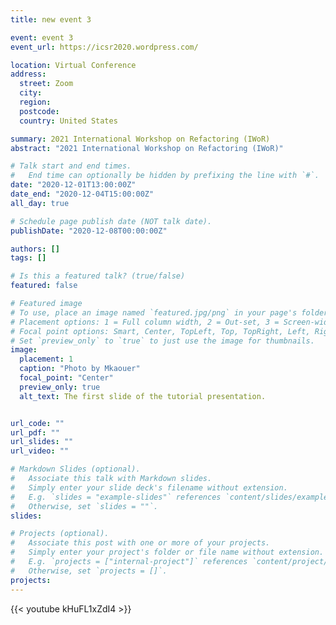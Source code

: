 ```yaml
---
title: new event 3

event: event 3
event_url: https://icsr2020.wordpress.com/

location: Virtual Conference
address:
  street: Zoom
  city: 
  region: 
  postcode: 
  country: United States

summary: 2021 International Workshop on Refactoring (IWoR)
abstract: "2021 International Workshop on Refactoring (IWoR)"

# Talk start and end times.
#   End time can optionally be hidden by prefixing the line with `#`.
date: "2020-12-01T13:00:00Z"
date_end: "2020-12-04T15:00:00Z"
all_day: true

# Schedule page publish date (NOT talk date).
publishDate: "2020-12-08T00:00:00Z"

authors: []
tags: []

# Is this a featured talk? (true/false)
featured: false

# Featured image
# To use, place an image named `featured.jpg/png` in your page's folder.
# Placement options: 1 = Full column width, 2 = Out-set, 3 = Screen-width
# Focal point options: Smart, Center, TopLeft, Top, TopRight, Left, Right, BottomLeft, Bottom, BottomRight
# Set `preview_only` to `true` to just use the image for thumbnails.
image:
  placement: 1
  caption: "Photo by Mkaouer"
  focal_point: "Center"
  preview_only: true
  alt_text: The first slide of the tutorial presentation.


url_code: ""
url_pdf: ""
url_slides: ""
url_video: ""

# Markdown Slides (optional).
#   Associate this talk with Markdown slides.
#   Simply enter your slide deck's filename without extension.
#   E.g. `slides = "example-slides"` references `content/slides/example-slides.md`.
#   Otherwise, set `slides = ""`.
slides:

# Projects (optional).
#   Associate this post with one or more of your projects.
#   Simply enter your project's folder or file name without extension.
#   E.g. `projects = ["internal-project"]` references `content/project/deep-learning/index.md`.
#   Otherwise, set `projects = []`.
projects:
---
```


{{< youtube kHuFL1xZdI4 >}}
